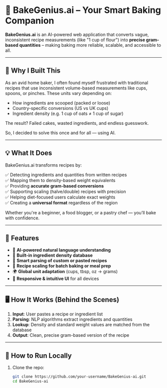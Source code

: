 # 🍰 BakeGenius.ai – Your Smart Baking Companion

**BakeGenius.ai** is an AI-powered web application that converts vague, inconsistent recipe measurements (like "1 cup of flour") into **precise gram-based quantities** – making baking more reliable, scalable, and accessible to all.

---

## 🚩 Why I Built This

As an avid home baker, I often found myself frustrated with traditional recipes that use inconsistent volume-based measurements like cups, spoons, or pinches. These units vary depending on:

- How ingredients are scooped (packed or loose)
- Country-specific conversions (US vs UK cups)
- Ingredient density (e.g. 1 cup of oats ≠ 1 cup of sugar)

The result? Failed cakes, wasted ingredients, and endless guesswork.

So, I decided to solve this once and for all — using AI.

---

## 💡 What It Does

BakeGenius.ai transforms recipes by:

✅ Detecting ingredients and quantities from written recipes  
✅ Mapping them to density-based weight equivalents  
✅ Providing **accurate gram-based conversions**  
✅ Supporting scaling (halve/double) recipes with precision  
✅ Helping diet-focused users calculate exact weights  
✅ Creating a **universal format** regardless of the region

Whether you're a beginner, a food blogger, or a pastry chef — you’ll bake with confidence.

---

## 🎯 Features

- 🧠 **AI-powered natural language understanding**
- 📏 **Built-in ingredient density database**
- 🧾 **Smart parsing of custom or pasted recipes**
- 🔁 **Recipe scaling for batch baking or meal prep**
- 🌍 **Global unit adaptation** (cups, tbsp, oz → grams)
- 🎨 **Responsive & intuitive UI** for all devices

---

## 🖥️ How It Works (Behind the Scenes)

1. **Input**: User pastes a recipe or ingredient list  
2. **Parsing**: NLP algorithms extract ingredients and quantities  
3. **Lookup**: Density and standard weight values are matched from the database  
4. **Output**: Clean, precise gram-based version of the recipe

---

## 🚀 How to Run Locally

1. Clone the repo:
   ```bash
   git clone https://github.com/your-username/BakeGenius-ai.git
   cd BakeGenius-ai

